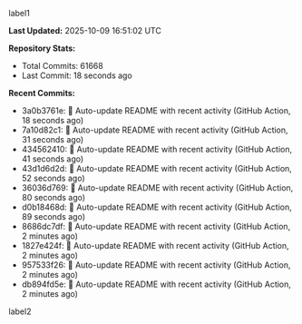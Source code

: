 
label1 
<!-- ACTIVITY_START -->
**Last Updated:** 2025-10-09 16:51:02 UTC

**Repository Stats:**
- Total Commits: 61668
- Last Commit: 18 seconds ago

**Recent Commits:**
- 3a0b3761e: 🤖 Auto-update README with recent activity (GitHub Action, 18 seconds ago)
- 7a10d82c1: 🤖 Auto-update README with recent activity (GitHub Action, 31 seconds ago)
- 434562410: 🤖 Auto-update README with recent activity (GitHub Action, 41 seconds ago)
- 43d1d6d2d: 🤖 Auto-update README with recent activity (GitHub Action, 52 seconds ago)
- 36036d769: 🤖 Auto-update README with recent activity (GitHub Action, 80 seconds ago)
- d0b18468d: 🤖 Auto-update README with recent activity (GitHub Action, 89 seconds ago)
- 8686dc7df: 🤖 Auto-update README with recent activity (GitHub Action, 2 minutes ago)
- 1827e424f: 🤖 Auto-update README with recent activity (GitHub Action, 2 minutes ago)
- 957533f26: 🤖 Auto-update README with recent activity (GitHub Action, 2 minutes ago)
- db894fd5e: 🤖 Auto-update README with recent activity (GitHub Action, 2 minutes ago)
<!-- ACTIVITY_END -->

label2
